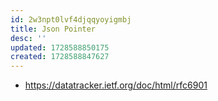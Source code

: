 ```yaml
---
id: 2w3npt0lvf4djqqyoyigmbj
title: Json Pointer
desc: ''
updated: 1728588850175
created: 1728588847627
---
```


- https://datatracker.ietf.org/doc/html/rfc6901